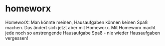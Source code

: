# homeworx
HomeworX: Man könnte meinen, Hausaufgaben können keinen Spaß machen. Das ändert sich jetzt aber mit Homeworx. Mit Homeworx macht jede noch so 
anstrengende Hausaufgabe Spaß - nie wieder Hausaufgaben vergessen!
